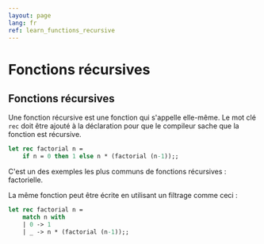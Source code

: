 ```yaml
---
layout: page
lang: fr
ref: learn_functions_recursive
---
```


# Fonctions récursives

## Fonctions récursives

Une fonction récursive est une fonction qui s'appelle elle-même. Le mot clé `rec` doit être ajouté à la déclaration pour que le compileur sache que la fonction est récursive.

```ocaml
let rec factorial n =
    if n = 0 then 1 else n * (factorial (n-1));;
```

C'est un des exemples les plus communs de fonctions récursives : factorielle.

La même fonction peut être écrite en utilisant un filtrage comme ceci :

```ocaml
let rec factorial n =
    match n with
    | 0 -> 1
    | _ -> n * (factorial (n-1));;
```
